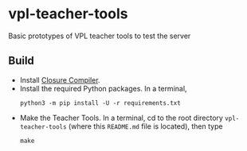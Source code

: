 # vpl-teacher-tools

Basic prototypes of VPL teacher tools to test the server

## Build

- Install [Closure Compiler](https://github.com/google/closure-compiler/wiki/Binary-Downloads).
- Install the required Python packages. In a terminal,
  ```
  python3 -m pip install -U -r requirements.txt
  ```
- Make the Teacher Tools. In a terminal, cd to the root directory `vpl-teacher-tools` (where this `README.md` file is located), then type
  ```
  make
  ```
